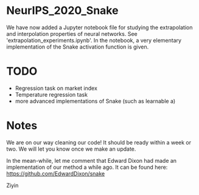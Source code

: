 # NeurIPS_2020_Snake

We have now added a Jupyter notebook file for studying the extrapolation and interpolation properties of neural networks. See 'extrapolation_experiments.ipynb'.
In the notebook, a very elementary implementation of the Snake activation function is given.

# TODO
- Regression task on market index
- Temperature regression task
- more advanced implementations of Snake (such as learnable a)


# Notes
We are on our way cleaning our code! It should be ready within a week or two. We will let you know once we make an update.

In the mean-while, let me comment that Edward Dixon had made an implementation of our method a while ago. It can be found here:
https://github.com/EdwardDixon/snake

Ziyin
